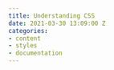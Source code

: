 ```yaml
---
title: Understanding CSS
date: 2021-03-30 13:09:00 Z
categories:
- content
- styles
- documentation
---
```



